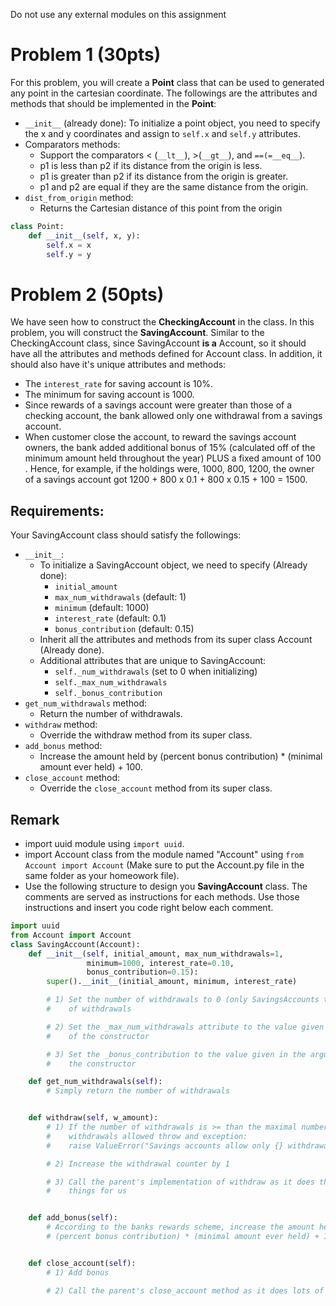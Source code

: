 Do not use any external modules on this assignment


# Problem 1 (30pts)

For this problem, you will create a **Point** class that can be used to generated any point in the cartesian coordinate. The followings are the attributes and methods that should be implemented in the **Point**:

-   `__init__` (already done): To initialize a point object, you need to specify the x and y coordinates and assign to `self.x` and `self.y` attributes.
-   Comparators methods:
    -   Support the comparators < (`__lt__`), >(`__gt__`), and `==(=__eq__`).
    -   p1 is less than p2 if its distance from the origin is less.
    -   p1 is greater than p2 if its distance from the origin is greater.
    -   p1 and p2 are equal if they are the same distance from the origin.
-   `dist_from_origin` method:
    -   Returns the Cartesian distance of this point from the origin

```python
class Point:
    def __init__(self, x, y):
        self.x = x
        self.y = y
```


# Problem 2 (50pts)

We have seen how to construct the **CheckingAccount** in the class. In this problem, you will construct the **SavingAccount**. Similar to the CheckingAccount class, since SavingAccount **is a** Account, so it should have all the attributes and methods defined for Account class. In addition, it should also have it's unique attributes and methods:

-   The `interest_rate` for saving account is 10%.
-   The minimum for saving account is 1000.
-   Since rewards of a savings account were greater than those of a checking account, the bank allowed only one withdrawal from a savings account.
-   When customer close the account, to reward the savings account owners, the bank added additional bonus of 15% (calculated off of the minimum amount held throughout the year) PLUS a fixed amount of 100 . Hence, for example, if the holdings were, 1000, 800, 1200, the owner of a savings account got 1200 + 800 x 0.1 + 800 x 0.15 + 100 = 1500.


## Requirements:

Your SavingAccount class should satisfy the followings:

-   `__init__`:
    -   To initialize a SavingAccount object, we need to specify (Already done):
        -   `initial_amount`
        -   `max_num_withdrawals` (default: 1)
        -   `minimum` (default: 1000)
        -   `interest_rate` (default: 0.1)
        -   `bonus_contribution` (default: 0.15)
    -   Inherit all the attributes and methods from its super class Account (Already done).
    -   Additional attributes that are unique to SavingAccount:
        -   `self._num_withdrawals` (set to 0 when initializing)
        -   `self._max_num_withdrawals`
        -   `self._bonus_contribution`
-   `get_num_withdrawals` method:
    -   Return the number of withdrawals.
-   `withdraw` method:
    -   Override the withdraw method from its super class.
-   `add_bonus` method:
    -   Increase the amount held by (percent bonus contribution) \* (minimal amount ever held) + 100.
-   `close_account` method:
    -   Override the `close_account` method from its super class.


## Remark

-   import uuid module using `import uuid`.
-   import Account class from the module named "Account" using `from Account import Account` (Make sure to put the Account.py file in the same folder as your homeowork file).
-   Use the following structure to design you **SavingAccount** class. The comments are served as instructions for each methods. Use those instructions and insert you code right below each comment.

```python
import uuid
from Account import Account
class SavingAccount(Account):
    def __init__(self, initial_amount, max_num_withdrawals=1,
                 minimum=1000, interest_rate=0.10,
                 bonus_contribution=0.15):
        super().__init__(initial_amount, minimum, interest_rate)

        # 1) Set the number of withdrawals to 0 (only SavingsAccounts track the number
        #    of withdrawals

        # 2) Set the _max_num_withdrawals attribute to the value given in the argument
        #    of the constructor

        # 3) Set the _bonus_contribution to the value given in the argument of
        #    the constructor

    def get_num_withdrawals(self):
        # Simply return the number of withdrawals


    def withdraw(self, w_amount):
        # 1) If the number of withdrawals is >= than the maximal number of
        #    withdrawals allowed throw and exception:
        #    raise ValueError("Savings accounts allow only {} withdrawals.".format(self._max_num_withdrawals))

        # 2) Increase the withdrawal counter by 1

        # 3) Call the parent's implementation of withdraw as it does the rest of
        #    things for us


    def add_bonus(self):
        # According to the banks rewards scheme, increase the amount held by the
        # (percent bonus contribution) * (minimal amount ever held) + 100


    def close_account(self):
        # 1) Add bonus

        # 2) Call the parent's close_account method as it does lots of stuff already
                                              
```
